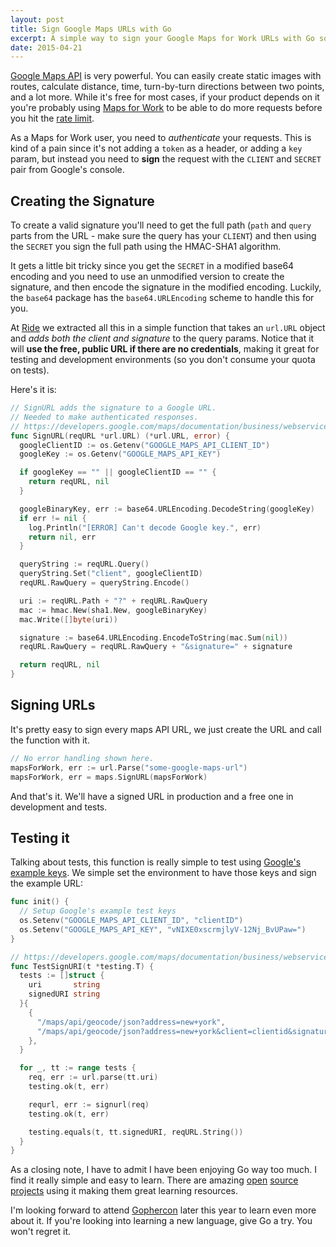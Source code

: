 ```yaml
---
layout: post
title: Sign Google Maps URLs with Go
excerpt: A simple way to sign your Google Maps for Work URLs with Go so you don't have to worry about it everywhere in your codebase.
date: 2015-04-21
---
```


[Google Maps API][api] is very powerful. You can easily create static images
with routes, calculate distance, time, turn-by-turn directions between two points,
and a lot more. While it's free for most cases, if your product depends on
it you're probably using [Maps for Work][mfw] to be able to do more requests
before you hit the [rate limit][rate].

As a Maps for Work user, you need to _authenticate_ your requests. This is kind
of a pain since it's not adding a `token` as a header, or adding a `key` param,
but instead you need to **sign** the request with the `CLIENT` and `SECRET`
pair from Google's console.

## Creating the Signature

To create a valid signature you'll need to get the full path (`path` and `query`
parts from the URL - make sure the query has your `CLIENT`) and then using the
`SECRET` you sign the full path using the HMAC-SHA1 algorithm.

It gets a little bit tricky since you get the `SECRET` in a modified base64
encoding and you need to use an unmodified version to create the signature, and
then encode the signature in the modified encoding. Luckily, the `base64`
package has the `base64.URLEncoding` scheme to handle this for you.

At [Ride][ride] we extracted all this in a simple function that takes an
`url.URL` object and *adds both the client and signature* to the query params. 
Notice that it will **use the free, public URL if there are no credentials**,
making it great for testing and development environments (so you don't consume
your quota on tests).

Here's it is:

```go
// SignURL adds the signature to a Google URL.
// Needed to make authenticated responses.
// https://developers.google.com/maps/documentation/business/webservices/auth#generating_valid_signatures
func SignURL(reqURL *url.URL) (*url.URL, error) {
  googleClientID := os.Getenv("GOOGLE_MAPS_API_CLIENT_ID")
  googleKey := os.Getenv("GOOGLE_MAPS_API_KEY")

  if googleKey == "" || googleClientID == "" {
    return reqURL, nil
  }

  googleBinaryKey, err := base64.URLEncoding.DecodeString(googleKey)
  if err != nil {
    log.Println("[ERROR] Can't decode Google key.", err)
    return nil, err
  }

  queryString := reqURL.Query()
  queryString.Set("client", googleClientID)
  reqURL.RawQuery = queryString.Encode()

  uri := reqURL.Path + "?" + reqURL.RawQuery
  mac := hmac.New(sha1.New, googleBinaryKey)
  mac.Write([]byte(uri))

  signature := base64.URLEncoding.EncodeToString(mac.Sum(nil))
  reqURL.RawQuery = reqURL.RawQuery + "&signature=" + signature

  return reqURL, nil
}
```

## Signing URLs

It's pretty easy to sign every maps API URL, we just create the URL and call the
function with it.

```go
// No error handling shown here.
mapsForWork, err := url.Parse("some-google-maps-url")
mapsForWork, err = maps.SignURL(mapsForWork)
```

And that's it. We'll have a signed URL in production and a free one in
development and tests.

## Testing it

Talking about tests, this function is really simple to test using [Google's
example keys][gek]. We simple set the environment to have those keys and sign
the example URL:

```go
func init() {
  // Setup Google's example test keys
  os.Setenv("GOOGLE_MAPS_API_CLIENT_ID", "clientID")
  os.Setenv("GOOGLE_MAPS_API_KEY", "vNIXE0xscrmjlyV-12Nj_BvUPaw=")
}

// https://developers.google.com/maps/documentation/business/webservices/auth#signature_examples
func TestSignURI(t *testing.T) {
  tests := []struct {
    uri       string
    signedURI string
  }{
    {
      "/maps/api/geocode/json?address=new+york",
      "/maps/api/geocode/json?address=new+york&client=clientid&signature=charf2htjkoscpr-rqcehzbszie=",
    },
  }

  for _, tt := range tests {
    req, err := url.parse(tt.uri)
    testing.ok(t, err)

    requrl, err := signurl(req)
    testing.ok(t, err)

    testing.equals(t, tt.signedURI, reqURL.String())
  }
}
```

As a closing note, I have to admit I have been enjoying Go way too much. I find
it really simple and easy to learn. There are amazing [open][docker]
[source][coreos] [projects][influxdb] using it making them great learning
resources.

I'm looking forward to attend [Gophercon](http://www.gophercon.com/) later this
year to learn even more about it. If you're looking into learning a new
language, give Go a try. You won't regret it.

[influxdb]: http://influxdb.com/
[coreos]: https://coreos.com/
[docker]: https://www.docker.com/
[api]: https://developers.google.com/maps/documentation/webservices/
[mfw]: https://www.google.com/intx/en/work/mapsearth/
[ride]: https://www.ride.com
[gek]: https://developers.google.com/maps/documentation/business/webservices/auth#signature_examples
[rate]: https://developers.google.com/maps/documentation/business/articles/usage_limits
